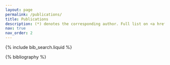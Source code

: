 ```yaml
---
layout: page
permalink: /publications/
title: Publications
description: (*) denotes the corresponding author. Full list on <a href='https://scholar.google.com/citations?user=XTOXhy4AAAAJ&hl=en' target='_blank'><strong>Google Scholar</strong></a>
nav: true
nav_order: 2
---
```


<!-- _pages/publications.md -->

<!-- Bibsearch Feature -->

{% include bib_search.liquid %}

<div class="publications">

{% bibliography %}

</div>
